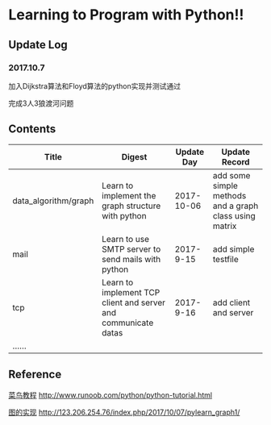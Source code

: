 # Learning to Program with Python!!

## Update Log

### 2017.10.7

加入Dijkstra算法和Floyd算法的python实现并测试通过

完成3人3狼渡河问题

## Contents

Title|Digest|Update Day|Update Record
|----|----|----|----|
data_algorithm/graph|Learn to implement the graph structure with python|2017-10-06|add some simple methods and a graph class using matrix
mail|Learn to use SMTP server to send mails with python|2017-9-15|add simple testfile
tcp|Learn to implement TCP client and server and communicate datas|2017-9-16|add client and server
……|


## Reference
[菜鸟教程](http://www.runoob.com/python/python-tutorial.html) http://www.runoob.com/python/python-tutorial.html

[图的实现](http://123.206.254.76/index.php/2017/10/07/pylearn_graph1/) http://123.206.254.76/index.php/2017/10/07/pylearn_graph1/